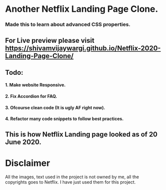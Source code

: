 # Another Netflix Landing Page Clone.

### Made this to learn about advanced CSS properties.

## For Live preview please visit https://shivamvijaywargi.github.io/Netflix-2020-Landing-Page-Clone/

## Todo:

#### 1. Make website Responsive.

#### 2. Fix Accordion for FAQ.

#### 3. Ofcourse clean code (It is ugly AF right now).

#### 4. Refactor many code snippets to follow best practices.

## This is how Netflix Landing page looked as of 20 June 2020.

# Disclaimer

All the images, text used in the project is not owned by me, all the copyrights goes to Netflix. I have just used them for this project.
